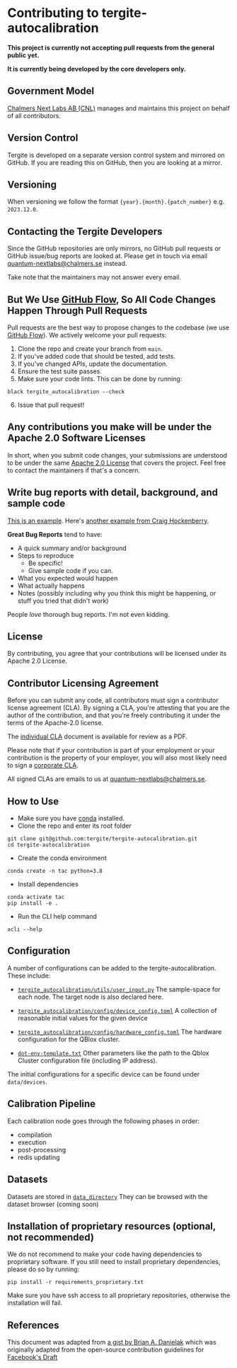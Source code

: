 # Contributing to tergite-autocalibration

**This project is currently not accepting pull requests from the general public yet.**

**It is currently being developed by the core developers only.**

## Government Model

[Chalmers Next Labs AB (CNL)](https://chalmersnextlabs.se) manages and maintains this project on behalf of all contributors.

## Version Control

Tergite is developed on a separate version control system and mirrored on GitHub.
If you are reading this on GitHub, then you are looking at a mirror. 

## Versioning

When versioning we follow the format `{year}.{month}.{patch_number}` e.g. `2023.12.0`.

## Contacting the Tergite Developers

Since the GitHub repositories are only mirrors, no GitHub pull requests or GitHub issue/bug reports 
are looked at. Please get in touch via email <quantum-nextlabs@chalmers.se> instead. 

Take note that the maintainers may not answer every email.

## But We Use [GitHub Flow](https://docs.github.com/en/get-started/quickstart/github-flow), So All Code Changes Happen Through Pull Requests

Pull requests are the best way to propose changes to the codebase (we
use [GitHub Flow](https://docs.github.com/en/get-started/quickstart/github-flow)). We actively welcome your pull
requests:

1. Clone the repo and create your branch from `main`.
2. If you've added code that should be tested, add tests.
3. If you've changed APIs, update the documentation.
4. Ensure the test suite passes.
5. Make sure your code lints. This can be done by running:
```
black tergite_autocalibration --check
```
6. Issue that pull request!

## Any contributions you make will be under the Apache 2.0 Software Licenses

In short, when you submit code changes, your submissions are understood to be under the
same [Apache 2.0 License](./LICENSE.txt) that covers the project. Feel free to contact the maintainers if that's a concern.

## Write bug reports with detail, background, and sample code

[This is an example](http://stackoverflow.com/q/12488905/180626).
Here's [another example from Craig Hockenberry](http://www.openradar.me/11905408).

**Great Bug Reports** tend to have:

-   A quick summary and/or background
-   Steps to reproduce
    -   Be specific!
    -   Give sample code if you can.
-   What you expected would happen
-   What actually happens
-   Notes (possibly including why you think this might be happening, or stuff you tried that didn't work)

People _love_ thorough bug reports. I'm not even kidding.

## License

By contributing, you agree that your contributions will be licensed under its Apache 2.0 License.

## Contributor Licensing Agreement

Before you can submit any code, all contributors must sign a
contributor license agreement (CLA). By signing a CLA, you're attesting
that you are the author of the contribution, and that you're freely
contributing it under the terms of the Apache-2.0 license.

The [individual CLA](https://tergite.github.io/contributing/icla.pdf) document is available for review as a PDF.

Please note that if your contribution is part of your employment or 
your contribution is the property of your employer, 
you will also most likely need to sign a [corporate CLA](https://tergite.github.io/contributing/ccla.pdf).

All signed CLAs are emails to us at <quantum-nextlabs@chalmers.se>.

## How to Use

-   Make sure you have [conda](https://docs.anaconda.com/free/miniconda/index.html) installed.
-   Clone the repo and enter its root folder

```shell
git clone git@github.com:tergite/tergite-autocalibration.git
cd tergite-autocalibration
```

- Create the conda environment

```shell
conda create -n tac python=3.8
```

-   Install dependencies

```shell
conda activate tac
pip install -e .
```

-   Run the CLI help command

```shell
acli --help
```

## Configuration

A number of configurations can be added to the tergite-autocalibration.
These include:

- [`tergite_autocalibration/utils/user_input.py`](tergite_autocalibration/utils/user_input.py) The sample-space for each node. The target node is also declared here.

- [`tergite_autocalibration/config/device_config.toml`](tergite_autocalibration/config/device_config.toml) A collection of reasonable initial values for the given device

- [`tergite_autocalibration/config/hardware_config.toml`](tergite_autocalibration/config/hardware_config.json) The hardware configuration for the QBlox cluster.

- [`dot-env-template.txt`](dot-env-template.txt) Other parameters like the path to the Qblox Cluster configuration file (including IP address).

The initial configurations for a specific device can be found under `data/devices`.

## Calibration Pipeline

Each calibration node goes through the following phases in order:

- compilation
- execution 
- post-processing
- redis updating

## Datasets

Datasets are stored in [`data_directory`](./data_directory)
They can be browsed with the dataset browser (coming soon)

## Installation of proprietary resources (optional, not recommended)
We do not recommend to make your code having dependencies to proprietary software.
If you still need to install proprietary dependencies, please do so by running:
```
pip install -r requirements_proprietary.txt
```
Make sure you have ssh access to all proprietary repositories, otherwise the installation will fail.


## References

This document was adapted from [a gist by Brian A. Danielak](https://gist.github.com/briandk/3d2e8b3ec8daf5a27a62) which
was originally adapted from the open-source contribution guidelines
for [Facebook's Draft](https://github.com/facebook/draft-js/blob/a9316a723f9e918afde44dea68b5f9f39b7d9b00/CONTRIBUTING.md)

